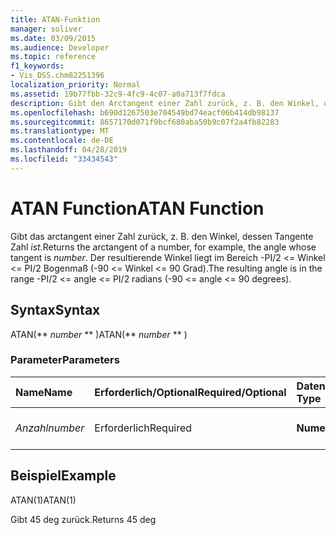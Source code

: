 ```yaml
---
title: ATAN-Funktion
manager: soliver
ms.date: 03/09/2015
ms.audience: Developer
ms.topic: reference
f1_keywords:
- Vis_DSS.chm82251396
localization_priority: Normal
ms.assetid: 19b77fbb-32c9-4fc9-4c07-a0a713f7fdca
description: Gibt den Arctangent einer Zahl zurück, z. B. den Winkel, dessen Tangente Zahl ist. Der resultierende Winkel liegt im Bereich -PI/2 <= Winkel <= PI/2 Bogenmaß (-90 <= Winkel <= 90 Grad).
ms.openlocfilehash: b690d1267503e704549bd74eacf06b414db98137
ms.sourcegitcommit: 8657170d071f9bcf680aba50b9c07f2a4fb82283
ms.translationtype: MT
ms.contentlocale: de-DE
ms.lasthandoff: 04/28/2019
ms.locfileid: "33434543"
---
```

# <a name="atan-function"></a><span data-ttu-id="12163-104">ATAN Function</span><span class="sxs-lookup"><span data-stu-id="12163-104">ATAN Function</span></span>

<span data-ttu-id="12163-105">Gibt das arctangent einer Zahl zurück, z. B. den Winkel, dessen Tangente Zahl _ist._</span><span class="sxs-lookup"><span data-stu-id="12163-105">Returns the arctangent of a number, for example, the angle whose tangent is  _number_.</span></span> <span data-ttu-id="12163-106">Der resultierende Winkel liegt im Bereich -PI/2 <= Winkel <= PI/2 Bogenmaß (-90 <= Winkel <= 90 Grad).</span><span class="sxs-lookup"><span data-stu-id="12163-106">The resulting angle is in the range -PI/2 <= angle <= PI/2 radians (-90 <= angle <= 90 degrees).</span></span> 
  
## <a name="syntax"></a><span data-ttu-id="12163-107">Syntax</span><span class="sxs-lookup"><span data-stu-id="12163-107">Syntax</span></span>

<span data-ttu-id="12163-108">ATAN(\*\* *number* \*\* )</span><span class="sxs-lookup"><span data-stu-id="12163-108">ATAN(\*\* *number* \*\* )</span></span> 
  
### <a name="parameters"></a><span data-ttu-id="12163-109">Parameter</span><span class="sxs-lookup"><span data-stu-id="12163-109">Parameters</span></span>

|<span data-ttu-id="12163-110">**Name**</span><span class="sxs-lookup"><span data-stu-id="12163-110">**Name**</span></span>|<span data-ttu-id="12163-111">**Erforderlich/Optional**</span><span class="sxs-lookup"><span data-stu-id="12163-111">**Required/Optional**</span></span>|<span data-ttu-id="12163-112">**Datentyp**</span><span class="sxs-lookup"><span data-stu-id="12163-112">**Data Type**</span></span>|<span data-ttu-id="12163-113">**Beschreibung**</span><span class="sxs-lookup"><span data-stu-id="12163-113">**Description**</span></span>|
|:-----|:-----|:-----|:-----|
| <span data-ttu-id="12163-114">_Anzahl_</span><span class="sxs-lookup"><span data-stu-id="12163-114">_number_</span></span> <br/> |<span data-ttu-id="12163-115">Erforderlich</span><span class="sxs-lookup"><span data-stu-id="12163-115">Required</span></span>  <br/> |<span data-ttu-id="12163-116">**Numeric**</span><span class="sxs-lookup"><span data-stu-id="12163-116">**Numeric**</span></span> <br/> |<span data-ttu-id="12163-117">Der Tangens des Winkels.</span><span class="sxs-lookup"><span data-stu-id="12163-117">The tangent of the angle.</span></span>  <br/> |
   
## <a name="example"></a><span data-ttu-id="12163-118">Beispiel</span><span class="sxs-lookup"><span data-stu-id="12163-118">Example</span></span>

<span data-ttu-id="12163-119">ATAN(1)</span><span class="sxs-lookup"><span data-stu-id="12163-119">ATAN(1)</span></span> 
  
<span data-ttu-id="12163-120">Gibt 45 deg zurück.</span><span class="sxs-lookup"><span data-stu-id="12163-120">Returns 45 deg</span></span> 
  

